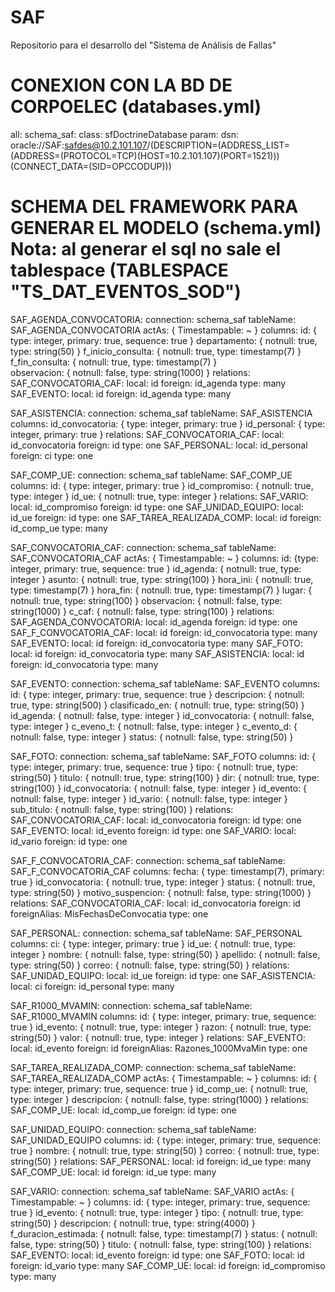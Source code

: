SAF
===

Repositorio para el desarrollo del "Sistema de Análisis de Fallas"

CONEXION CON LA BD DE CORPOELEC (databases.yml)
==
all:
  schema_saf:
    class: sfDoctrineDatabase
    param:
      dsn: oracle://SAF:safdes@10.2.101.107/(DESCRIPTION=(ADDRESS_LIST=(ADDRESS=(PROTOCOL=TCP)(HOST=10.2.101.107)(PORT=1521)))(CONNECT_DATA=(SID=OPCCODUP)))

SCHEMA DEL FRAMEWORK PARA GENERAR EL MODELO (schema.yml) Nota: al generar el sql no sale el tablespace (TABLESPACE "TS_DAT_EVENTOS_SOD")
==
SAF_AGENDA_CONVOCATORIA:
  connection: schema_saf
  tableName: SAF_AGENDA_CONVOCATORIA
  actAs: { Timestampable: ~ }
  columns:
    id: { type: integer, primary: true, sequence: true }
    departamento: { notnull: true, type: string(50) }
    f_inicio_consulta: { notnull: true, type: timestamp(7) }
    f_fin_consulta: { notnull: true, type: timestamp(7) }    
    observacion: { notnull: false, type: string(1000) }
  relations:
    SAF_CONVOCATORIA_CAF:
      local: id
      foreign: id_agenda
      type: many
    SAF_EVENTO:
      local: id
      foreign: id_agenda
      type: many
      
SAF_ASISTENCIA:
  connection: schema_saf
  tableName: SAF_ASISTENCIA
  columns:
    id_convocatoria: { type: integer, primary: true }
    id_personal: { type: integer, primary: true }
  relations:
    SAF_CONVOCATORIA_CAF:
      local: id_convocatoria
      foreign: id
      type: one
    SAF_PERSONAL:
      local: id_personal
      foreign: ci
      type: one
      
SAF_COMP_UE:
  connection: schema_saf
  tableName: SAF_COMP_UE
  columns:
    id: { type: integer, primary: true }
    id_compromiso: { notnull: true, type: integer }
    id_ue: { notnull: true, type: integer }
  relations:
    SAF_VARIO:
      local: id_compromiso
      foreign: id
      type: one
    SAF_UNIDAD_EQUIPO:
      local: id_ue
      foreign: id
      type: one
    SAF_TAREA_REALIZADA_COMP:
      local: id
      foreign: id_comp_ue
      type: many
      
SAF_CONVOCATORIA_CAF:
  connection: schema_saf
  tableName: SAF_CONVOCATORIA_CAF
  actAs: { Timestampable: ~ }
  columns:
    id: {type: integer, primary: true, sequence: true }
    id_agenda: { notnull: true, type: integer }
    asunto: { notnull: true, type: string(100) }
    hora_ini: { notnull: true, type: timestamp(7) }
    hora_fin: { notnull: true, type: timestamp(7) }
    lugar: { notnull: true, type: string(100) }
    observacion: { notnull: false, type: string(1000) }
    c_caf: { notnull: false, type: string(100) }
  relations:
    SAF_AGENDA_CONVOCATORIA:
      local: id_agenda
      foreign: id
      type: one
    SAF_F_CONVOCATORIA_CAF:
      local: id
      foreign: id_convocatoria
      type: many
    SAF_EVENTO:
      local: id
      foreign: id_convocatoria
      type: many
    SAF_FOTO:
      local: id
      foreign: id_convocatoria
      type: many
    SAF_ASISTENCIA:
      local: id
      foreign: id_convocatoria
      type: many
      
SAF_EVENTO:
  connection: schema_saf
  tableName: SAF_EVENTO
  columns:
    id: { type: integer, primary: true, sequence: true }
    descripcion: { notnull: true, type: string(500) }
    clasificado_en: { notnull: true, type: string(50) }
    id_agenda: { notnull: false, type: integer }
    id_convocatoria: { notnull: false, type: integer }
    c_eveno_t: { notnull: false, type: integer }
    c_evento_d: { notnull: false, type: integer }
    status: { notnull: false, type: string(50) }
      
SAF_FOTO:
  connection: schema_saf
  tableName: SAF_FOTO
  columns:
    id: { type: integer, primary: true, sequence: true }
    tipo: { notnull: true, type: string(50) }
    titulo: { notnull: true, type: string(100) }
    dir: { notnull: true, type: string(100) }
    id_convocatoria: { notnull: false, type: integer }
    id_evento: { notnull: false, type: integer }
    id_vario: { notnull: false, type: integer }
    sub_titulo: { notnull: false, type: string(100) }
  relations:
    SAF_CONVOCATORIA_CAF:
      local: id_convocatoria
      foreign: id
      type: one
    SAF_EVENTO:
      local: id_evento
      foreign: id
      type: one
    SAF_VARIO:
      local: id_vario
      foreign: id
      type: one
      
SAF_F_CONVOCATORIA_CAF:
  connection: schema_saf
  tableName: SAF_F_CONVOCATORIA_CAF
  columns:
    fecha: { type: timestamp(7), primary: true }
    id_convocatoria: { notnull: true, type: integer }
    status: { notnull: true, type: string(50) }
    motivo_suspencion: { notnull: false, type: string(1000) }
  relations:
    SAF_CONVOCATORIA_CAF:
      local: id_convocatoria
      foreign: id
      foreignAlias: MisFechasDeConvocatia
      type: one
      
SAF_PERSONAL:
  connection: schema_saf
  tableName: SAF_PERSONAL
  columns:
    ci: { type: integer, primary: true }
    id_ue: { notnull: true, type: integer }
    nombre: { notnull: false, type: string(50) }
    apellido: { notnull: false, type: string(50) }
    correo: { notnull: false, type: string(50) }
  relations:
    SAF_UNIDAD_EQUIPO:
      local: id_ue
      foreign: id
      type: one
    SAF_ASISTENCIA:
      local: ci
      foreign: id_personal
      type: many
      
SAF_R1000_MVAMIN:
  connection: schema_saf
  tableName: SAF_R1000_MVAMIN
  columns:
    id: { type: integer, primary: true, sequence: true }
    id_evento: { notnull: true, type: integer }
    razon: { notnull: true, type: string(50) }
    valor: { notnull: true, type: integer }
  relations:
    SAF_EVENTO:
      local: id_evento
      foreign: id
      foreignAlias: Razones_1000MvaMin
      type: one
      
SAF_TAREA_REALIZADA_COMP:
  connection: schema_saf
  tableName: SAF_TAREA_REALIZADA_COMP
  actAs: { Timestampable: ~ }
  columns:
    id: { type: integer, primary: true, sequence: true }
    id_comp_ue: { notnull: true, type: integer }
    descripcion: { notnull: false, type: string(1000) }
  relations:
    SAF_COMP_UE:
      local: id_comp_ue
      foreign: id
      type: one
      
SAF_UNIDAD_EQUIPO:
  connection: schema_saf
  tableName: SAF_UNIDAD_EQUIPO
  columns:
    id: { type: integer, primary: true, sequence: true }
    nombre: { notnull: true, type: string(50) }
    correo: { notnull: true, type: string(50) }
  relations:
    SAF_PERSONAL:
      local: id
      foreign: id_ue
      type: many
    SAF_COMP_UE:
      local: id
      foreign: id_ue
      type: many
      
SAF_VARIO:
  connection: schema_saf
  tableName: SAF_VARIO
  actAs: { Timestampable: ~ }
  columns:
    id: { type: integer, primary: true, sequence: true }
    id_evento: { notnull: true, type: integer }
    tipo: { notnull: true, type: string(50) }
    descripcion: { notnull: true, type: string(4000) }
    f_duracion_estimada: { notnull: false, type: timestamp(7) }
    status: { notnull: false, type: string(50) }
    titulo: { notnull: false, type: string(100) }
  relations:
    SAF_EVENTO:
      local: id_evento
      foreign: id
      type: one
    SAF_FOTO:
      local: id
      foreign: id_vario
      type: many
    SAF_COMP_UE:
      local: id
      foreign: id_compromiso
      type: many
